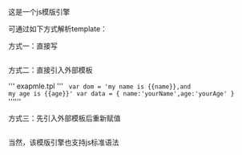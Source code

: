 这是一个js模版引擎

可通过如下方式解析template：

方式一：直接写
<code>
<template data-render="{ name:'yourName',age:'yourAge' }">
	<span>my name is {{name}},and my age is {{age}}</span>
</template>
</code>

方式二：直接引入外部模板
<code>
<template data-src="example.tpl">
</template>
</code>

''' exapmle.tpl '''
<code>
var dom = '<span>my name is {{name}},and my age is {{age}}</span>'
var data = { name:'yourName',age:'yourAge' }
</code>
''''''

方式三：先引入外部模板后重新赋值
<code>
<template data-src="example.tpl" data-render="{ name:'newName',age:'newAge' }">
</template>
</code>

当然，该模版引擎也支持js标准语法
<code>
<template data-render="{ numbers:[1,2,3,4,5,6,7,8,9,10] }">
	<div>
		<% for(var number of numbers) { %>
			<h1>{{number}}</h1>
		<% } %>
	</div>
</template>
</code>

